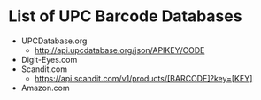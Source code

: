 # List of UPC Barcode Databases
* UPCDatabase.org
	* http://api.upcdatabase.org/json/APIKEY/CODE
* Digit-Eyes.com
* Scandit.com
	* https://api.scandit.com/v1/products/[BARCODE]?key=[KEY]
* Amazon.com